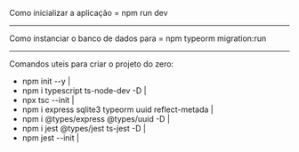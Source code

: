 Como inicializar a aplicação = npm run dev

_________________________________________________________________
Como instanciar o banco de dados para = npm typeorm migration:run
__________________________________________________________________

Comandos uteis para criar o projeto do zero:
 
* npm init --y | 
* npm i typescript ts-node-dev -D |
* npx tsc --init |
* npm i express sqlite3 typeorm uuid reflect-metada |
* npm i @types/express @types/uuid -D |
* npm i jest @types/jest ts-jest -D |
* npm jest --init |
